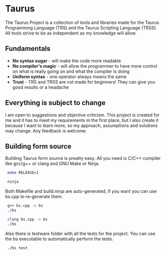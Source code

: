 # Taurus
The Taurus Project is a collection of tools and libraries made for the Taurus Programming Language (TRS) and the Taurus Scripting Language (TRSS). All tools strive to be as independent as my knowledge will allow.

## Fundamentals
<ul>
  <li><b>No syntax sugar</b> - will make the code more readable</li>
  <li><b>No compiler's magic</b> - will allow the programmer to have more control on what is really going on and what the compiler is doing</li>
  <li><b>Uniform syntax</b> - one operator always means the same</li>
  <li><b>Trust</b> - TRS and TRSS are not made for beginners! They can give you good results or a headache</li>
</ul>

## Everything is subject to change
I am open to suggestions and objective criticism. This project is created for me and it has to meet my requirements in the first place, but I also create it because I want to learn more, so my approach, assumptions and solutions may change. Any feedback is welcome.

## Building form source
Building Taurus form source is preatty easy. All you need is C/C++ compiler like gcc/g++ or clang and GNU Make or Ninja.

``` bash
 make RELEASE=1
```

``` bash
 ninja
```

Both Makefile and build.ninja are auto-generated, if you want you can use bs.cpp to re-generate them.

``` bash
 g++ bs.cpp -o bs
 ./bs
```

``` bash
 clang bs.cpp -o bs
 ./bs
```

Also there is testware folder with all the tests for the project. You can use the bs executable to automatically perform the tests.

``` bash
 ./bs test
```


